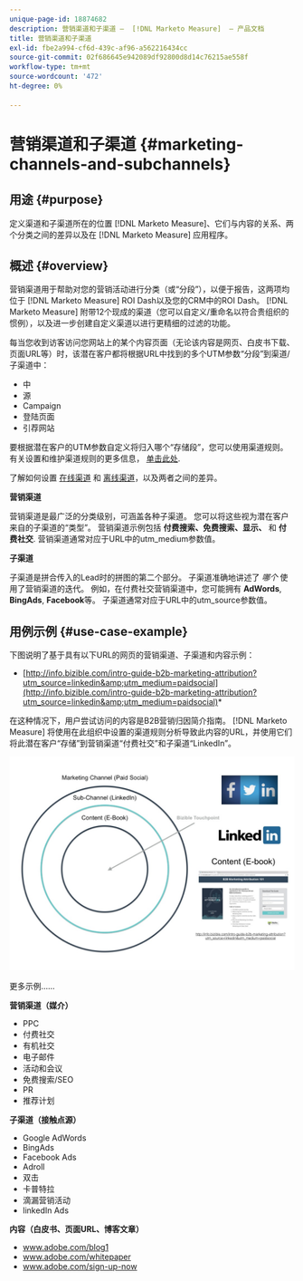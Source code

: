 ```yaml
---
unique-page-id: 18874682
description: 营销渠道和子渠道 —  [!DNL Marketo Measure]  — 产品文档
title: 营销渠道和子渠道
exl-id: fbe2a994-cf6d-439c-af96-a562216434cc
source-git-commit: 02f686645e942089df92800d8d14c76215ae558f
workflow-type: tm+mt
source-wordcount: '472'
ht-degree: 0%

---
```


# 营销渠道和子渠道 {#marketing-channels-and-subchannels}

## 用途 {#purpose}

定义渠道和子渠道所在的位置 [!DNL Marketo Measure]、它们与内容的关系、两个分类之间的差异以及在 [!DNL Marketo Measure] 应用程序。

## 概述 {#overview}

营销渠道用于帮助对您的营销活动进行分类（或“分段”），以便于报告，这两项均位于 [!DNL Marketo Measure] ROI Dash以及您的CRM中的ROI Dash。 [!DNL Marketo Measure] 附带12个现成的渠道（您可以自定义/重命名以符合贵组织的惯例），以及进一步创建自定义渠道以进行更精细的过滤的功能。

每当您收到访客访问您网站上的某个内容页面（无论该内容是网页、白皮书下载、页面URL等）时，该潜在客户都将根据URL中找到的多个UTM参数“分段”到渠道/子渠道中：

* 中
* 源
* Campaign
* 登陆页面
* 引荐网站

要根据潜在客户的UTM参数自定义将归入哪个“存储段”，您可以使用渠道规则。 有关设置和维护渠道规则的更多信息， [单击此处](/help/channel-tracking-and-setup/online-channels/online-custom-channel-setup.md).

了解如何设置 [在线渠道](/help/channel-tracking-and-setup/online-channels/online-custom-channel-setup.md) 和 [离线渠道](/help/channel-tracking-and-setup/offline-channels/offline-custom-channel-setup.md)，以及两者之间的差异。

**营销渠道**

营销渠道是最广泛的分类级别，可涵盖各种子渠道。 您可以将这些视为潜在客户来自的子渠道的“类型”。 营销渠道示例包括 **付费搜索、免费搜索、显示、** 和 **付费社交**. 营销渠道通常对应于URL中的utm_medium参数值。

**子渠道**

子渠道是拼合传入的Lead时的拼图的第二个部分。 子渠道准确地讲述了 _哪个_ 使用了营销渠道的迭代。 例如，在付费社交营销渠道中，您可能拥有 **AdWords**, **BingAds**, **Facebook**&#x200B;等。 子渠道通常对应于URL中的utm_source参数值。

## 用例示例 {#use-case-example}

下图说明了基于具有以下URL的网页的营销渠道、子渠道和内容示例：

* [http://info.bizible.com/intro-guide-b2b-marketing-attribution?utm_source=linkedin&amp;utm_medium=paidsocial](http://info.bizible.com/intro-guide-b2b-marketing-attribution?utm_source=linkedin&amp;utm_medium=paidsocial)*

在这种情况下，用户尝试访问的内容是B2B营销归因简介指南。 [!DNL Marketo Measure] 将使用在此组织中设置的渠道规则分析导致此内容的URL，并使用它们将此潜在客户“存储”到营销渠道“付费社交”和子渠道“LinkedIn”。

![](assets/1.jpg)

更多示例……

**营销渠道（媒介）**

* PPC
* 付费社交
* 有机社交
* 电子邮件
* 活动和会议
* 免费搜索/SEO
* PR
* 推荐计划

**子渠道（接触点源）**

* Google AdWords
* BingAds
* Facebook Ads
* Adroll
* 双击
* 卡普特拉
* 滴漏营销活动
* linkedIn Ads

**内容（白皮书、页面URL、博客文章）**

* www.adobe.com/blog1
* www.adobe.com/whitepaper
* www.adobe.com/sign-up-now
